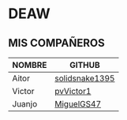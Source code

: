 # DEAW

## MIS COMPAÑEROS

| NOMBRE  | GITHUB |
|---------|----------------------------------|
| Aitor   | [solidsnake1395](https://github.com/solidsnake1395) |
| Victor  | [pvVictor1](https://github.com/pvVictor1) |
| Juanjo  | [MiguelGS47](https://github.com/jjcrys) |
